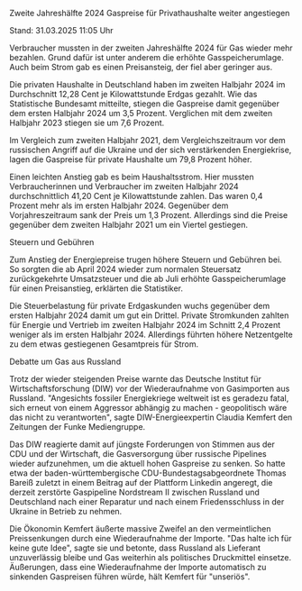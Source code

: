 
Zweite Jahreshälfte 2024
Gaspreise für Privathaushalte weiter angestiegen


Stand: 31.03.2025 11:05 Uhr


Verbraucher mussten in der zweiten Jahreshälfte 2024 für Gas wieder mehr bezahlen. Grund dafür ist unter anderem die erhöhte Gasspeicherumlage. Auch beim Strom gab es einen Preisansteig, der fiel aber geringer aus.



Die privaten Haushalte in Deutschland haben im zweiten Halbjahr 2024 im Durchschnitt 12,28 Cent je Kilowattstunde Erdgas gezahlt. Wie das Statistische Bundesamt mitteilte, stiegen die Gaspreise damit gegenüber dem ersten Halbjahr 2024 um 3,5 Prozent. Verglichen mit dem zweiten Halbjahr 2023 stiegen sie um 7,6 Prozent.


Im Vergleich zum zweiten Halbjahr 2021, dem Vergleichszeitraum vor dem russischen Angriff auf die Ukraine und der sich verstärkenden Energiekrise, lagen die Gaspreise für private Haushalte um 79,8 Prozent höher.


Einen leichten Anstieg gab es beim Haushaltsstrom. Hier mussten Verbraucherinnen und Verbraucher im zweiten Halbjahr 2024 durchschnittlich 41,20 Cent je Kilowattstunde zahlen. Das waren 0,4 Prozent mehr als im ersten Halbjahr 2024. Gegenüber dem Vorjahreszeitraum sank der Preis um 1,3 Prozent. Allerdings sind die Preise gegenüber dem zweiten Halbjahr 2021 um ein Viertel gestiegen.

Steuern und Gebühren


Zum Anstieg der Energiepreise trugen höhere Steuern und Gebühren bei. So sorgten die ab April 2024 wieder zum normalen Steuersatz zurückgekehrte Umsatzsteuer und die ab Juli erhöhte Gasspeicherumlage für einen Preisanstieg, erklärten die Statistiker.


Die Steuerbelastung für private Erdgaskunden wuchs gegenüber dem ersten Halbjahr 2024 damit um gut ein Drittel. Private Stromkunden zahlten für Energie und Vertrieb im zweiten Halbjahr 2024 im Schnitt 2,4 Prozent weniger als im ersten Halbjahr 2024. Allerdings führten höhere Netzentgelte zu dem etwas gestiegenen Gesamtpreis für Strom.

Debatte um Gas aus Russland


Trotz der wieder steigenden Preise warnte das Deutsche Institut für Wirtschaftsforschung (DIW) vor der Wiederaufnahme von Gasimporten aus Russland. "Angesichts fossiler Energiekriege weltweit ist es geradezu fatal, sich erneut von einem Aggressor abhängig zu machen - geopolitisch wäre das nicht zu verantworten", sagte DIW-Energieexpertin Claudia Kemfert den Zeitungen der Funke Mediengruppe.


Das DIW reagierte damit auf jüngste Forderungen von Stimmen aus der CDU und der Wirtschaft, die Gasversorgung über russische Pipelines wieder aufzunehmen, um die aktuell hohen Gaspreise zu senken. So hatte etwa der baden-württembergische CDU-Bundestagsabgeordnete Thomas Bareiß zuletzt in einem Beitrag auf der Plattform Linkedin angeregt, die derzeit zerstörte Gaspipeline Nordstream II zwischen Russland und Deutschland nach einer Reparatur und nach einem Friedensschluss in der Ukraine in Betrieb zu nehmen.


Die Ökonomin Kemfert äußerte massive Zweifel an den vermeintlichen Preissenkungen durch eine Wiederaufnahme der Importe. "Das halte ich für keine gute Idee", sagte sie und betonte, dass Russland als Lieferant unzuverlässig bleibe und Gas weiterhin als politisches Druckmittel einsetze. Äußerungen, dass eine Wiederaufnahme der Importe automatisch zu sinkenden Gaspreisen führen würde, hält Kemfert für "unseriös".

